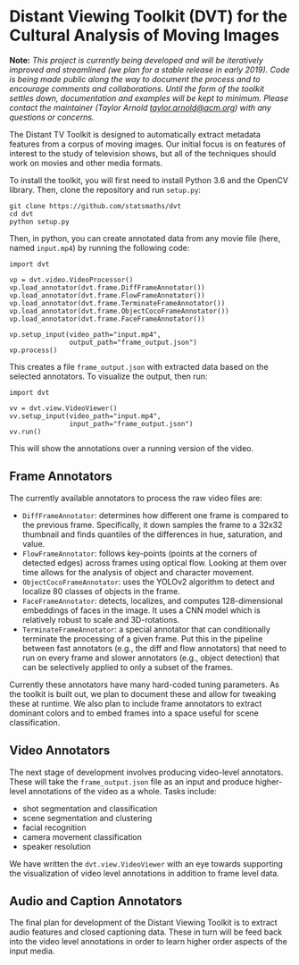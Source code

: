 # Distant Viewing Toolkit (DVT) for the Cultural Analysis of Moving Images

**Note:** *This project is currently being developed and
will be iteratively improved and streamlined (we plan for
a stable release in early 2019). Code is being made public along
the way to document the process and to encourage comments and
collaborations. Until the form of the toolkit settles down,
documentation and examples will be kept to minimum. Please
contact the maintainer (Taylor Arnold <taylor.arnold@acm.org>)
with any questions or concerns.*

The Distant TV Toolkit is designed to automatically extract
metadata features from a corpus of moving images. Our initial focus is on
features of interest to the study of television shows, but all of the
techniques should work on movies and other media formats.

To install the toolkit, you will first need to install Python 3.6 and the
OpenCV library. Then, clone the repository and run `setup.py`:

```
git clone https://github.com/statsmaths/dvt
cd dvt
python setup.py
``` 

Then, in python, you can create annotated data from any movie file (here,
named `input.mp4`) by running the following code:

```
import dvt

vp = dvt.video.VideoProcessor()
vp.load_annotator(dvt.frame.DiffFrameAnnotator())
vp.load_annotator(dvt.frame.FlowFrameAnnotator())
vp.load_annotator(dvt.frame.TerminateFrameAnnotator())
vp.load_annotator(dvt.frame.ObjectCocoFrameAnnotator())
vp.load_annotator(dvt.frame.FaceFrameAnnotator())

vp.setup_input(video_path="input.mp4",
               output_path="frame_output.json")
vp.process()
```

This creates a file `frame_output.json` with extracted data based on the
selected annotators. To visualize the output, then run:

```
import dvt

vv = dvt.view.VideoViewer()
vv.setup_input(video_path="input.mp4",
               input_path="frame_output.json")
vv.run()
```

This will show the annotations over a running version of the video.

## Frame Annotators

The currently available annotators to process the raw video files are:

- `DiffFrameAnnotator`: determines how different one frame is compared to the
previous frame. Specifically, it down samples the frame to a 32x32 thumbnail
and finds quantiles of the differences in hue, saturation, and value.
- `FlowFrameAnnotator`: follows key-points (points at the corners of detected
edges) across frames using optical flow. Looking at them over time allows for
the analysis of  object and character movement.
- `ObjectCocoFrameAnnotator`: uses the YOLOv2 algorithm to detect and localize
80 classes of objects in the frame. 
- `FaceFrameAnnotator`: detects, localizes, and computes 128-dimensional 
embeddings of faces in the image. It uses a CNN model which is relatively 
robust to scale and 3D-rotations.
- `TerminateFrameAnnotator`: a special annotator that can conditionally 
terminate the processing of a given frame. Put this in the pipeline between
fast annotators (e.g., the diff and flow annotators) that need to run on every
frame and slower annotators (e.g., object detection) that can be selectively
applied to only a subset of the frames.

Currently these annotators have many hard-coded tuning parameters. As the 
toolkit is built out, we plan to document these and allow for tweaking these
at runtime. We also plan to include frame annotators to extract dominant
colors and to embed frames into a space useful for scene classification.

## Video Annotators

The next stage of development involves producing video-level annotators. These
will take the `frame_output.json` file as an input and produce higher-level
annotations of the video as a whole. Tasks include:

- shot segmentation and classification
- scene segmentation and clustering
- facial recognition
- camera movement classification
- speaker resolution

We have written the `dvt.view.VideoViewer` with an eye towards supporting the
visualization of video level annotations in addition to frame level data.

## Audio and Caption Annotators

The final plan for development of the Distant Viewing Toolkit is to extract
audio features and closed captioning data. These in turn will be feed back into
the video level annotations in order to learn higher order aspects of the 
input media.


